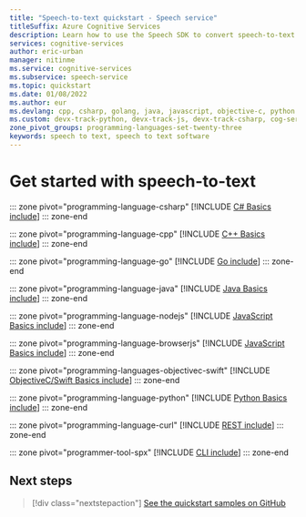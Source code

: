 ```yaml
---
title: "Speech-to-text quickstart - Speech service"
titleSuffix: Azure Cognitive Services
description: Learn how to use the Speech SDK to convert speech-to-text. In this quickstart, you learn about object construction, supported audio input formats, and configuration options for speech recognition.
services: cognitive-services
author: eric-urban
manager: nitinme
ms.service: cognitive-services
ms.subservice: speech-service
ms.topic: quickstart
ms.date: 01/08/2022
ms.author: eur
ms.devlang: cpp, csharp, golang, java, javascript, objective-c, python
ms.custom: devx-track-python, devx-track-js, devx-track-csharp, cog-serv-seo-aug-2020, mode-other
zone_pivot_groups: programming-languages-set-twenty-three
keywords: speech to text, speech to text software
---
```


# Get started with speech-to-text

::: zone pivot="programming-language-csharp"
[!INCLUDE [C# Basics include](includes/how-to/speech-to-text-basics/speech-to-text-basics-csharp.md)]
::: zone-end

::: zone pivot="programming-language-cpp"
[!INCLUDE [C++ Basics include](includes/how-to/speech-to-text-basics/speech-to-text-basics-cpp.md)]
::: zone-end

::: zone pivot="programming-language-go"
[!INCLUDE [Go include](includes/how-to/speech-to-text-basics/speech-to-text-basics-go.md)]
::: zone-end

::: zone pivot="programming-language-java"
[!INCLUDE [Java Basics include](includes/how-to/speech-to-text-basics/speech-to-text-basics-java.md)]
::: zone-end

::: zone pivot="programming-language-nodejs"
[!INCLUDE [JavaScript Basics include](includes/how-to/speech-to-text-basics/speech-to-text-basics-javascript.md)]
::: zone-end

::: zone pivot="programming-language-browserjs"
[!INCLUDE [JavaScript Basics include](includes/how-to/speech-to-text-basics/speech-to-text-basics-browser-js.md)]
::: zone-end

::: zone pivot="programming-languages-objectivec-swift"
[!INCLUDE [ObjectiveC/Swift Basics include](includes/how-to/speech-to-text-basics/speech-to-text-basics-objectivec-swift.md)]
::: zone-end

::: zone pivot="programming-language-python"
[!INCLUDE [Python Basics include](./includes/how-to/speech-to-text-basics/speech-to-text-basics-python.md)]
::: zone-end

::: zone pivot="programming-language-curl"
[!INCLUDE [REST include](includes/how-to/speech-to-text-basics/speech-to-text-basics-curl.md)]
::: zone-end

::: zone pivot="programmer-tool-spx"
[!INCLUDE [CLI include](includes/how-to/speech-to-text-basics/speech-to-text-basics-cli.md)]
::: zone-end

## Next steps

> [!div class="nextstepaction"]
> [See the quickstart samples on GitHub](https://github.com/Azure-Samples/cognitive-services-speech-sdk/tree/master/quickstart)